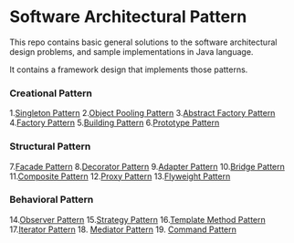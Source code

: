 # Software Architectural Pattern

This repo contains basic general solutions to the software architectural design problems, 
and sample implementations in Java language.

It contains a framework design that implements those patterns.

### Creational Pattern

1.[Singleton Pattern](https://github.com/farruhx/architect-patterns/tree/master/src/farruh/arch/hub/patterns/creational)
2.[Object Pooling Pattern](https://github.com/farruhx/architect-patterns/tree/master/src/farruh/arch/hub/patterns/creational)
3.[Abstract Factory Pattern](https://github.com/farruhx/architect-patterns/tree/master/src/farruh/arch/hub/patterns/creational)
4.[Factory Pattern](https://github.com/farruhx/architect-patterns/tree/master/src/farruh/arch/hub/patterns/creational)
5.[Building Pattern](https://github.com/farruhx/architect-patterns/tree/master/src/farruh/arch/hub/patterns/creational)
6.[Prototype Pattern](https://github.com/farruhx/architect-patterns/tree/master/src/farruh/arch/hub/patterns/creational)

### Structural Pattern

7.[Facade Pattern](https://github.com/farruhx/architect-patterns/tree/master/src/farruh/arch/hub/patterns/facade)
8.[Decorator Pattern]()
9.[Adapter Pattern]()
10.[Bridge Pattern]()
11.[Composite Pattern](https://github.com/farruhx/architect-patterns/tree/master/src/farruh/arch/hub/patterns/composite)
12.[Proxy Pattern]()
13.[Flyweight Pattern]()

### Behavioral Pattern

14.[Observer Pattern](https://github.com/farruhx/architect-patterns/tree/master/src/farruh/arch/hub/patterns/observer) 
15.[Strategy Pattern](https://github.com/farruhx/architect-patterns/tree/master/src/farruh/arch/hub/patterns/strategy)
16.[Template Method Pattern](https://github.com/farruhx/architect-patterns/tree/master/src/farruh/arch/hub/patterns/template)
17.[Iterator Pattern](https://github.com/farruhx/architect-patterns/tree/master/src/farruh/arch/hub/patterns/iterator) 
18. [Mediator Pattern](https://github.com/farruhx/architect-patterns/tree/master/src/farruh/arch/hub/patterns/mediator)
19. [Command Pattern](https://github.com/farruhx/architect-patterns/tree/master/src/farruh/arch/hub/patterns/command)